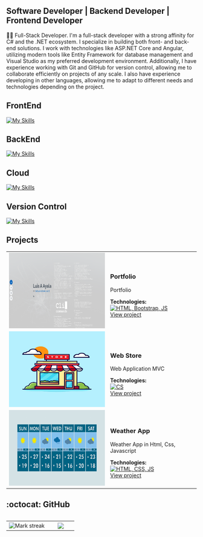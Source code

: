 ## Software Developer | Backend Developer | Frontend Developer 

👨‍💻 Full-Stack Developer. I'm a full-stack developer with a strong affinity for C# and the .NET ecosystem. I specialize in building both front- and back-end solutions. I work with technologies like ASP.NET Core and Angular, utilizing modern tools like Entity Framework for database management and Visual Studio as my preferred development environment. Additionally, I have experience working with Git and GitHub for version control, allowing me to collaborate efficiently on projects of any scale. I also have experience developing in other languages, allowing me to adapt to different needs and technologies depending on the project.

<h2>FrontEnd</h2>

[![My Skills](https://skillicons.dev/icons?i=js,html,css,bootstrap,angular,typescript,codepen)](https://skillicons.dev)

<h2>BackEnd</h2>

[![My Skills](https://skillicons.dev/icons?i=cs,dotnet)](https://skillicons.dev)

<h2>Cloud</h2>

[![My Skills](https://skillicons.dev/icons?i=azure)](https://skillicons.dev)

<h2>Version Control</h2> 

[![My Skills](https://skillicons.dev/icons?i=git,github,bitbucket)](https://skillicons.dev)

<!--<p><img align="left" src="https://github-readme-stats.vercel.app/api/top-langs?username=Layalarosa&show_icons=true&locale=en&layout=compact" alt="layalarosa" /></p>

<p><img align="center" src="https://github-readme-stats.vercel.app/api?username=Layalarosa&" alt="layalarosa" /></p>

<p><img align="center" src="https://github-readme-streak-stats.herokuapp.com/?user=Layalarosa&" alt="layalarosa" /></p>-->

## Projects

<table>
  <tr>
    <td>
      <img src="assets/Porfolio.png" alt="Portfolio" width="300" height="200">
    </td>
    <td>
      <h3>Portfolio</h3>
      <p>Portfolio</p>
      <strong>Technologies:</strong><br>
      <a href="https://skillicons.dev"><img src="https://skillicons.dev/icons?i=html,bootstrap,js" alt="HTML, Bootstrap, JS"></a><br>
      <a href="https://professionalportfolio2024.netlify.app/">View project</a>
    </td>
  </tr>
  <tr>
    <td>
      <img src="assets/Store.jpg" alt="Web Store" width="300" height="200">
    </td>
    <td>
      <h3>Web Store</h3>
      <p>Web Application MVC</p>
      <strong>Technologies:</strong><br>
      <a href="https://skillicons.dev"><img src="https://skillicons.dev/icons?i=cs" alt="CS"></a> 
      <br>
      <a href="https://github.com/layalarosa">View project</a>
    </td>
  </tr>
  <tr>
    <td>
      <img src="assets/Weather.jpg" alt="Weather" width="300" height="200">
    </td>
    <td>
      <h3>Weather App</h3>
      <p>Weather App in Html, Css, Javascript</p>
      <strong>Technologies:</strong><br>
      <a href="https://skillicons.dev"><img src="https://skillicons.dev/icons?i=html,css,js" alt="HTML, CSS, JS"></a><br>
      <a href="https://github.com/layalarosa">View project</a>
    </td>
  </tr>
</table>

<h2>:octocat: GitHub</h2>
<!--- stats & Trophy (start) -->
<p align="center">
  <!--- stats (start) -->
<table align="left">
<tr border="none">
<td width="60%" align="center">

<!--  <img  align="center"  src="https://github-readme-stats.vercel.app/api?username=unsimpledev&theme=dark&show_icons=true&count_private=true" />
  <br></br> -->
  <img  title="🔥 Get streak stats for your profile at git.io/streak-stats" alt="Mark streak" src="https://github-readme-streak-stats.herokuapp.com/?user=layalarosa&theme=dark&hide_border=false" /> 
</td>

<td width="40%" align="center">

  <img  align="center"  src="https://github-readme-stats.anuraghazra1.vercel.app/api/top-langs/?username=layalarosa&theme=dark&hide_border=false&no-bg=true&no-frame=true&langs_count=10"/>

  </td>
</tr>
</table>
<!--- stats (end) -->

<!--- trophy (start) -->
<!--<div align=left>
  <a href="https://github.com/ryo-ma/github-profile-trophy" title="Go to Source">
      <img align="center" width=84% src="https://github-profile-trophy.vercel.app/?username=layalarosa&theme=radical&row=1&column=7&margin-h=15&margin-w=5&no-bg=true" alt="TROPHY" />
    </a>
</div>-->
<!--- trophy (start) -->

</p>        
<!--- stats (end) -->
